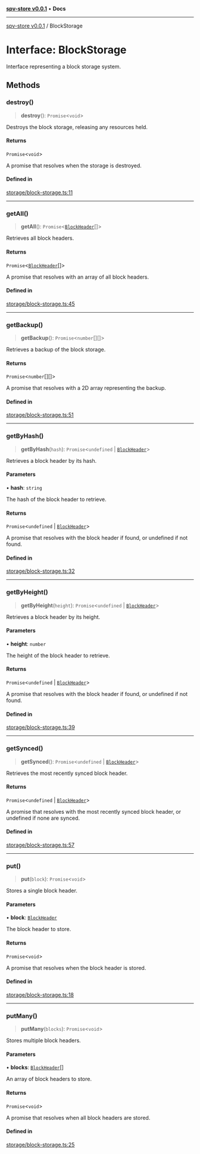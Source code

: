 [**spv-store v0.0.1**](../README.md) • **Docs**

***

[spv-store v0.0.1](../globals.md) / BlockStorage

# Interface: BlockStorage

Interface representing a block storage system.

## Methods

### destroy()

> **destroy**(): `Promise`\<`void`\>

Destroys the block storage, releasing any resources held.

#### Returns

`Promise`\<`void`\>

A promise that resolves when the storage is destroyed.

#### Defined in

[storage/block-storage.ts:11](https://github.com/shruggr/ts-casemod-spv/blob/e58946f83152e9deb265157899c0af08eff6c009/src/storage/block-storage.ts#L11)

***

### getAll()

> **getAll**(): `Promise`\<[`BlockHeader`](BlockHeader.md)[]\>

Retrieves all block headers.

#### Returns

`Promise`\<[`BlockHeader`](BlockHeader.md)[]\>

A promise that resolves with an array of all block headers.

#### Defined in

[storage/block-storage.ts:45](https://github.com/shruggr/ts-casemod-spv/blob/e58946f83152e9deb265157899c0af08eff6c009/src/storage/block-storage.ts#L45)

***

### getBackup()

> **getBackup**(): `Promise`\<`number`[][]\>

Retrieves a backup of the block storage.

#### Returns

`Promise`\<`number`[][]\>

A promise that resolves with a 2D array representing the backup.

#### Defined in

[storage/block-storage.ts:51](https://github.com/shruggr/ts-casemod-spv/blob/e58946f83152e9deb265157899c0af08eff6c009/src/storage/block-storage.ts#L51)

***

### getByHash()

> **getByHash**(`hash`): `Promise`\<`undefined` \| [`BlockHeader`](BlockHeader.md)\>

Retrieves a block header by its hash.

#### Parameters

• **hash**: `string`

The hash of the block header to retrieve.

#### Returns

`Promise`\<`undefined` \| [`BlockHeader`](BlockHeader.md)\>

A promise that resolves with the block header if found, or undefined if not found.

#### Defined in

[storage/block-storage.ts:32](https://github.com/shruggr/ts-casemod-spv/blob/e58946f83152e9deb265157899c0af08eff6c009/src/storage/block-storage.ts#L32)

***

### getByHeight()

> **getByHeight**(`height`): `Promise`\<`undefined` \| [`BlockHeader`](BlockHeader.md)\>

Retrieves a block header by its height.

#### Parameters

• **height**: `number`

The height of the block header to retrieve.

#### Returns

`Promise`\<`undefined` \| [`BlockHeader`](BlockHeader.md)\>

A promise that resolves with the block header if found, or undefined if not found.

#### Defined in

[storage/block-storage.ts:39](https://github.com/shruggr/ts-casemod-spv/blob/e58946f83152e9deb265157899c0af08eff6c009/src/storage/block-storage.ts#L39)

***

### getSynced()

> **getSynced**(): `Promise`\<`undefined` \| [`BlockHeader`](BlockHeader.md)\>

Retrieves the most recently synced block header.

#### Returns

`Promise`\<`undefined` \| [`BlockHeader`](BlockHeader.md)\>

A promise that resolves with the most recently synced block header, or undefined if none are synced.

#### Defined in

[storage/block-storage.ts:57](https://github.com/shruggr/ts-casemod-spv/blob/e58946f83152e9deb265157899c0af08eff6c009/src/storage/block-storage.ts#L57)

***

### put()

> **put**(`block`): `Promise`\<`void`\>

Stores a single block header.

#### Parameters

• **block**: [`BlockHeader`](BlockHeader.md)

The block header to store.

#### Returns

`Promise`\<`void`\>

A promise that resolves when the block header is stored.

#### Defined in

[storage/block-storage.ts:18](https://github.com/shruggr/ts-casemod-spv/blob/e58946f83152e9deb265157899c0af08eff6c009/src/storage/block-storage.ts#L18)

***

### putMany()

> **putMany**(`blocks`): `Promise`\<`void`\>

Stores multiple block headers.

#### Parameters

• **blocks**: [`BlockHeader`](BlockHeader.md)[]

An array of block headers to store.

#### Returns

`Promise`\<`void`\>

A promise that resolves when all block headers are stored.

#### Defined in

[storage/block-storage.ts:25](https://github.com/shruggr/ts-casemod-spv/blob/e58946f83152e9deb265157899c0af08eff6c009/src/storage/block-storage.ts#L25)
